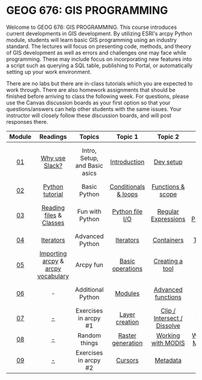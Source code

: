 # GEOG 676: GIS PROGRAMMING


Welcome to GEOG 676: GIS PROGRAMMING. This course introduces current developments in GIS development. By utilizing ESRI's arcpy Python module, students will learn basic GIS programming using an industry standard. The lectures will focus on presenting code, methods, and theory of GIS development as well as errors and challenges one may face while programming. These may include focus on incorporating new features into a script such as querying a SQL table, publishing to Portal, or automatically setting up your work environment. 
>
There are no labs but there are in-class tutorials  which you are expected to work through. There are also homework assignments that should be finished before arriving to class the following week. For questions, please use the Canvas discussion boards as your first option so that your questions/answers can help other students with the same issues. Your instructor will closely follow these discussion boards, and will post responses there.
>
Module | Readings | Topics | Topic 1 | Topic 2 | Topic 3 | Topic 4 | Homework
:---: | :---: | :---: | :---: | :---: | :---: | :---: | :---:
[01](https://github.tamu.edu/TAMU-GEOG-676-GIS-Programming/Content/blob/master/modules/week01/readme.md) | [Why use Slack?](https://github.tamu.edu/TAMU-GEOG-676-GIS-Programming/Content/blob/master/readings/01/whyslack.md) | Intro, Setup, and Basic asics  | [Introduction](https://github.tamu.edu/TAMU-GEOG-676-GIS-Programming/Content/blob/master/modules/01.md) | [Dev setup](https://github.tamu.edu/TAMU-GEOG-676-GIS-Programming/Content/blob/master/modules/02.md) | [Dev setup cont.](https://github.tamu.edu/TAMU-GEOG-676-GIS-Programming/Content/blob/master/modules/03.md) | [Software Engineering](https://github.tamu.edu/TAMU-GEOG-676-GIS-Programming/Content/blob/master/modules/04__1.md), & [Python Variables](https://github.tamu.edu/TAMU-GEOG-676-GIS-Programming/Content/blob/master/modules/04__2.md) & [Data Types](https://github.tamu.edu/TAMU-GEOG-676-GIS-Programming/Content/blob/master/modules/04__3.md) | [HW 01](https://github.tamu.edu/TAMU-GEOG-676-GIS-Programming/Content/blob/master/homework/01.md) [Submission](/submissions/01.md)
[02](https://github.tamu.edu/TAMU-GEOG-676-GIS-Programming/Content/blob/master/modules/week02/readme.md) | [Python tutorial](http://www.letslearnpython.com/learn/lesson/3/step/1/) | Basic Python  | [Conditionals & loops](https://github.tamu.edu/TAMU-GEOG-676-GIS-Programming/Content/blob/master/modules/05.md) | [Functions & scope](https://github.tamu.edu/TAMU-GEOG-676-GIS-Programming/Content/blob/master/modules/06.md) | [Fibonacci sequence](https://github.tamu.edu/TAMU-GEOG-676-GIS-Programming/Content/blob/master/modules/07.md) | [Calculator in Python](https://github.tamu.edu/TAMU-GEOG-676-GIS-Programming/Content/blob/master/modules/08.md) | [HW 02](https://github.tamu.edu/TAMU-GEOG-676-GIS-Programming/Content/blob/master/homework/02.md) [Submission](/submissions/02.md)
[03](https://github.tamu.edu/TAMU-GEOG-676-GIS-Programming/Content/blob/master/modules/week03/readme.md) | [Reading files](http://www.diveintopython3.net/files.html) & [Classes](http://www.diveintopython3.net/iterators.html) | Fun with Python | [Python file I/O](https://github.tamu.edu/TAMU-GEOG-676-GIS-Programming/Content/blob/master/modules/09.md) | [Regular Expressions](https://github.tamu.edu/TAMU-GEOG-676-GIS-Programming/Content/blob/master/modules/10.md) | [Object Oriented Programming (OOP)](https://github.tamu.edu/TAMU-GEOG-676-GIS-Programming/Content/blob/master/modules/11.md) |[Built-in functions](https://github.tamu.edu/TAMU-GEOG-676-GIS-Programming/Content/blob/master/modules/12.md) | [HW 03](https://github.tamu.edu/TAMU-GEOG-676-GIS-Programming/Content/blob/master/homework/03.md) [Submission](/submissions/03.md)
[04](https://github.tamu.edu/TAMU-GEOG-676-GIS-Programming/Content/blob/master/modules/week04/readme.md) |  [Iterators](http://www.diveintopython3.net/advanced-iterators.html) | Advanced Python | [Iterators](https://github.tamu.edu/TAMU-GEOG-676-GIS-Programming/Content/blob/master/modules/13.md) | [Containers](https://github.tamu.edu/TAMU-GEOG-676-GIS-Programming/Content/blob/master/modules/14.md) | [Try / Except](https://github.tamu.edu/TAMU-GEOG-676-GIS-Programming/Content/blob/master/modules/15.md) | [Basic arcpy setup](https://github.tamu.edu/TAMU-GEOG-676-GIS-Programming/Content/blob/master/modules/16.md) | [HW 04](https://github.tamu.edu/TAMU-GEOG-676-GIS-Programming/Content/blob/master/homework/04.md) [Submission](/submissions/04.md)
[05](https://github.tamu.edu/TAMU-GEOG-676-GIS-Programming/Content/blob/master/modules/week05/readme.md) |  [Importing arcpy](http://pro.arcgis.com/en/pro-app/arcpy/get-started/importing-arcpy.htm) & [arcpy vocabulary](http://pro.arcgis.com/en/pro-app/arcpy/get-started/essential-arcpy-vocabulary.htm) | Arcpy fun | [Basic operations](https://github.tamu.edu/TAMU-GEOG-676-GIS-Programming/Content/blob/master/modules/17.md) | [Creating a tool](https://github.tamu.edu/TAMU-GEOG-676-GIS-Programming/Content/blob/master/modules/18.md) | [Creating a toolbox](https://github.tamu.edu/TAMU-GEOG-676-GIS-Programming/Content/blob/master/modules/19.md) | [Creating an extension](https://github.tamu.edu/TAMU-GEOG-676-GIS-Programming/Content/blob/master/modules/20.md) | [HW 05](https://github.tamu.edu/TAMU-GEOG-676-GIS-Programming/Content/blob/master/homework/05.md) [Submission](/submissions/05.md)
[06](https://github.tamu.edu/TAMU-GEOG-676-GIS-Programming/Content/blob/master/modules/week06/readme.md) | - | Additional Python | [Modules](https://github.tamu.edu/TAMU-GEOG-676-GIS-Programming/Content/blob/master/modules/21.md) | [Advanced functions](https://github.tamu.edu/TAMU-GEOG-676-GIS-Programming/Content/blob/master/modules/22.md) | [Advanced functions cont.](https://github.tamu.edu/TAMU-GEOG-676-GIS-Programming/Content/blob/master/modules/23.md) | [Select by attribute](https://github.tamu.edu/TAMU-GEOG-676-GIS-Programming/Content/blob/master/modules/24.md) | [HW 06](https://github.tamu.edu/TAMU-GEOG-676-GIS-Programming/Content/blob/master/homework/06.md) [Submission](/submissions/06.md)
[07](https://github.tamu.edu/TAMU-GEOG-676-GIS-Programming/Content/blob/master/modules/week07/readme.md) | [-](readings/whyslack.md) | Exercises in arcpy #1 | [Layer creation](https://github.tamu.edu/TAMU-GEOG-676-GIS-Programming/Content/blob/master/modules/25.md) | [Clip / Intersect / Dissolve](https://github.tamu.edu/TAMU-GEOG-676-GIS-Programming/Content/blob/master/modules/26.md) | [Graduated symbol](https://github.tamu.edu/TAMU-GEOG-676-GIS-Programming/Content/blob/master/modules/27.md) | [Choropleth](https://github.tamu.edu/TAMU-GEOG-676-GIS-Programming/Content/blob/master/modules/28.md) | [HW 07](https://github.tamu.edu/TAMU-GEOG-676-GIS-Programming/Content/blob/master/homework/07.md) [Submission](/submissions/07.md)
[08](https://github.tamu.edu/TAMU-GEOG-676-GIS-Programming/Content/blob/master/modules/week08/readme.md) | [-](GOTTAADDAPAGEHERE.md) | Random things | [Raster generation](https://github.tamu.edu/TAMU-GEOG-676-GIS-Programming/Content/blob/master/modules/29.md) | [Working with MODIS](https://github.tamu.edu/TAMU-GEOG-676-GIS-Programming/Content/blob/master/modules/30.md) | [Working with MODIS cont.](https://github.tamu.edu/TAMU-GEOG-676-GIS-Programming/Content/blob/master/modules/31.md) | [Model Builder](https://github.tamu.edu/TAMU-GEOG-676-GIS-Programming/Content/blob/master/modules/32.md) | [HW 08](https://github.tamu.edu/TAMU-GEOG-676-GIS-Programming/Content/blob/master/homework/08.md) [Submission](/submissions/08.md)
[09](https://github.tamu.edu/TAMU-GEOG-676-GIS-Programming/Content/blob/master/modules/week09/readme.md) | [-]() | Exercises in arcpy #2 | [Cursors](https://github.tamu.edu/TAMU-GEOG-676-GIS-Programming/Content/blob/master/modules/33.md) | [Metadata](https://github.tamu.edu/TAMU-GEOG-676-GIS-Programming/Content/blob/master/modules/34.md) | [Student choice #1](https://github.tamu.edu/TAMU-GEOG-676-GIS-Programming/Content/blob/master/modules/35.md) | [Student choice #2](https://github.tamu.edu/TAMU-GEOG-676-GIS-Programming/Content/blob/master/modules/36.md) | [HW 09](https://github.tamu.edu/TAMU-GEOG-676-GIS-Programming/Content/blob/master/homework/09.md) [Submission](/submissions/09.md)
